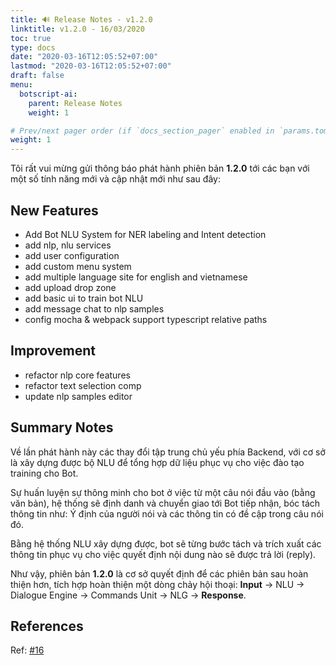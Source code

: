 ```yaml
---
title: 🔊 Release Notes - v1.2.0
linktitle: v1.2.0 - 16/03/2020
toc: true
type: docs
date: "2020-03-16T12:05:52+07:00"
lastmod: "2020-03-16T12:05:52+07:00"
draft: false
menu:
  botscript-ai:
    parent: Release Notes
    weight: 1

# Prev/next pager order (if `docs_section_pager` enabled in `params.toml`)
weight: 1
---
```


Tôi rất vui mừng gửi thông báo phát hành phiên bản **1.2.0** tới các bạn với một số tính năng mới và cập nhật mới như sau đây:

## New Features

* Add Bot NLU System for NER labeling and Intent detection
* add nlp, nlu services
* add user configuration
* add custom menu system
* add multiple language site for english and vietnamese
* add upload drop zone
* add basic ui to train bot NLU
* add message chat to nlp samples
* config mocha & webpack support typescript relative paths

## Improvement

* refactor nlp core features
* refactor text selection comp
* update nlp samples editor

## Summary Notes

Về lần phát hành này các thay đổi tập trung chủ yếu phía Backend, với cơ sở là xây dựng được bộ NLU để tổng hợp dữ liệu phục vụ cho việc đào tạo training cho Bot.

Sự huấn luyện sự thông minh cho bot ở việc từ một câu nói đầu vào (bằng văn bản), hệ thống sẽ định danh và chuyển giao tới Bot tiếp nhận, bóc tách thông tin như: Ý định của người nói và các thông tin có đề cập trong câu nói đó.

Bằng hệ thống NLU xây dựng được, bot sẽ từng bước tách và trích xuất các thông tin phục vụ cho việc quyết định nội dung nào sẽ được trả lời (reply).

Như vậy, phiên bản **1.2.0** là cơ sở quyết định để các phiên bản sau hoàn thiện hơn, tích hợp hoàn thiện một dòng chảy hội thoại: **Input** -> NLU -> Dialogue Engine -> Commands Unit -> NLG -> **Response**.

## References

Ref: [#16](https://github.com/vunb/botscript.ai/pull/16)
